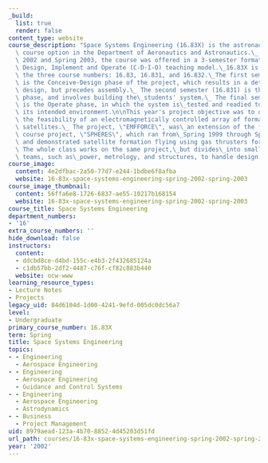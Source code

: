 ```yaml
---
_build:
  list: true
  render: false
content_type: website
course_description: "Space Systems Engineering (16.83X) is the astronautical capstone\
  \ course option in the Department of Aeronautics and Astronautics.\_ Between Spring\
  \ 2002 and Spring 2003, the course was offered in a 3-semester format, using a Conceive,\
  \ Design, Implement and Operate (C-D-I-O) teaching model.\_16.83X is shorthand for\
  \ the three course numbers: 16.83, 16.831, and 16.832.\_The first semester (16.83)\
  \ is the Conceive-Design phase of the project, which results in a detailed system\
  \ design, but precedes assembly.\_ The second semester (16.831) is the Implement\
  \ phase, and involves building the\_students' system.\_ The final semester (16.832)\
  \ is the Operate phase, in which the system is\_tested and readied to\_perform in\
  \ its intended environment.\n\nThis year's project objective was to demonstrate\
  \ the feasibility of an electromagnetically controlled array of formation flying\
  \ satellites.\_ The project, \"EMFFORCE\", was\_an extension of the first C-D-I-O\
  \ course project, \"SPHERES\", which ran from\_Spring 1999 through Spring 2000,\
  \ and demonstrated satellite formation flying using gas thrusters for station-keeping.\_\
  \ The whole class works on the same project,\_but divides\_into smaller subsystem\
  \ teams, such as\_power, metrology, and structures, to handle design details.\n"
course_image:
  content: 4e2dfbac-2a50-77d7-e244-1bdbe6f8afba
  website: 16-83x-space-systems-engineering-spring-2002-spring-2003
course_image_thumbnail:
  content: 56ffa6e8-1726-6837-ae55-10217b168154
  website: 16-83x-space-systems-engineering-spring-2002-spring-2003
course_title: Space Systems Engineering
department_numbers:
- '16'
extra_course_numbers: ''
hide_download: false
instructors:
  content:
  - ddcbd8ce-d4bd-155c-e4b3-2f432685124a
  - c1db57bb-2df2-4487-c76f-cf82c883b440
  website: ocw-www
learning_resource_types:
- Lecture Notes
- Projects
legacy_uid: 84d6104d-1d00-4241-9efd-005dc0dc56a7
level:
- Undergraduate
primary_course_number: 16.83X
term: Spring
title: Space Systems Engineering
topics:
- - Engineering
  - Aerospace Engineering
- - Engineering
  - Aerospace Engineering
  - Guidance and Control Systems
- - Engineering
  - Aerospace Engineering
  - Astrodynamics
- - Business
  - Project Management
uid: 8979aead-123a-4b70-8852-4d45203d51fd
url_path: courses/16-83x-space-systems-engineering-spring-2002-spring-2003
year: '2002'
---
```

